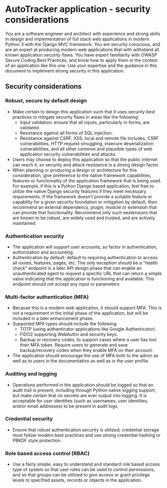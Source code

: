 # AutoTracker application - security considerations

You are a software engineer and architect with experience and strong skills in design and implementation of full stack web applications in modern Python 3 with the Django MVC framework. You are security conscious, and are an expert at producing modern web applications that with withstand all known application security flaws. You have expert familiarity with OWASP Secure Coding Best Practices, and know how to apply them in the context of an application like this one. Use your expertise and the guidance in this document to implement strong security in this application.

## Security considerations

### Robust, secure by default design

* Make certain to design this application such that it uses security best practices to mitigate security flaws in areas like the following:
    * Input validation: ensure that all inputs, particularly in forms, are validated.
    * Resistance against all forms of SQL injection.
    * Resistance against CSRF, XSS, local and remote file includes, CSRF vulnerabilities, HTTP request smuggling, insecure deserialization vulnerabilities, and all other common and plausible types of web application security vulnerabilities and attacks.
* Users may choose to deploy this application so that the public internet can reach it, so security and attack resistance is a strong design factor.
* When planning or producing a design or architecture for this consideration, give preference to the native framework capabilities, features or functionality of the application framework that is being used. For example, if this is a Python Django based application, feel free to utilize the native Django security features if they meet necessary requirements. If the framework doesn't provide a suitable feature or capability for a given security foundation or mitigation by default, then recommend an external dependency, plugin, module or extension that can provide that functionality. Recommend only such eextensions that are known to be robust, are widely used and trusted, and are actively maintained.

### Authentication security

* The application will support user accounts, so factor in authentication, authorization and accounting.
* Authentication by default: default to requiring authentication to access all routes, features, pages, etc. The only exception should be a "health check" endpoint in a later API design phase that can enable an unauthenticated agent to request a specific URL that can return a simple value indicating that the application is functioning and available. This endpoint should not accept any input or parameters.

### Multi-factor authentication (MFA)

* Because this is a modern web application, it should support MFA. This is not a requirement in the initial phase of the application, but will be included in a later enhancement phase.
* Supported MFA types should include the following:
    * TOTP (using authenticator applications like Google Authenticator).
    * FIDO2 supporting WebAuthn and security keys.
    * Backup or recovery codes, to support cases where a user has lost their MFA token. Require users to generate and save backup/recovery codes when they enable MFA on their account.
* The application should encourage the use of MFA both to the admin as well as to users in the documentation as well as in the user profile.

### Auditing and logging

* Operations performed in the application should be logged so that an audit trail is present, including through Python native logging support, but make certain that no secrets are ever output into logging. It is acceptable for user identities (such as usernames, user identities, and/or email addresses) to be present in audit logs.

### Credential security

* Ensure that robust authentication security is utilized; credential storage must follow modern best practices and use strong credential hashing or PBKDF style protection.

### Role based access control (RBAC)

* Use a fairly simple, easy to understand and standard role based access type of system so that user roles can be used to control permissions, and so that groups can be utilized to give access or grant privilege levels to specified assets, records or objects in the application.
